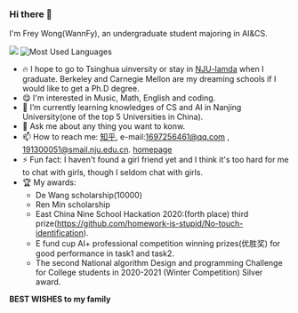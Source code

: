 ### Hi there 👋
I'm Frey Wong(WannFy), an undergraduate student majoring in AI&CS.

<!--I hope to be a great man. I want to make a legend.-->


![](https://github-readme-stats.vercel.app/api?username=WannaFy)
![Most Used Languages](https://github-readme-stats.vercel.app/api/top-langs/?username=WannaFy)<!--use &theme=dark to change it into dark mode-->

- 🔥 I hope to go to Tsinghua uinversity or stay in [NJU-lamda](https://www.lamda.nju.edu.cn/CH.MainPage.ashx) when I graduate. Berkeley and Carnegie Mellon are my dreaming schools if I would like to get a Ph.D degree.
- 😋 I'm interested in Music, Math, English and coding.
- 🌱 I’m currently learning knowledges of CS and AI in Nanjing University(one of the top 5 Universities in China). 
- 💬 Ask me about any thing you want to konw.
- 📫 How to reach me: [知乎](https://www.zhihu.com/people/tian-cai-68-16), e-mail:1697256461@qq.com , 191300051@smail.nju.edu.cn. [homepage](https://WannaFy.github.io) 
- ⚡ Fun fact: I haven't found a girl friend yet and I think it's too hard for me to chat with girls, though I seldom chat with girls.
- 🏆 My awards: 
  - De Wang scholarship(10000)
  - Ren Min scholarship
  - East China Nine School Hackation 2020:(forth place) third prize(https://github.com/homework-is-stupid/No-touch-identification).
  - E fund cup AI+ professional competition winning prizes(优胜奖) for good performance in task1 and task2.
  - The second National algorithm Design and programming Challenge for College students in 2020-2021 (Winter Competition) Silver award.

**BEST WISHES to my family**
<!--
**WannaFy/WannaFy** is a ✨ _special_ ✨ repository because its `README.md` (this file) appears on your GitHub profile.
Here are some ideas to get you started:

![](https://github-readme-stats.vercel.app/api?username=WannaFy&theme=dark)

- 🔭 I’m currently working on PA and Labs.
- 😋 I'm interested in Music, Math and coding.
- 🌱 I’m currently learning knowledges of CS and AI in Nanjing University(one of the top 7 Universities in China). 
- 👯 I’m looking to collaborate on ...
- 🤔 I’m looking for help with ...
- 💬 Ask me about any thing you want to konw.
- 📫 How to reach me: [知乎](https://www.zhihu.com/people/tian-cai-68-16),[homepage](https://WannaFy.github.io) 
- 😄 Pronouns: ...
- ⚡ Fun fact: ...
-->
